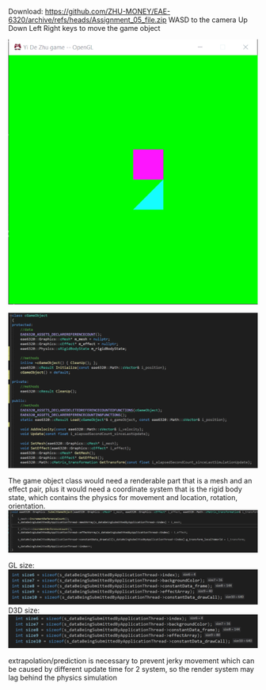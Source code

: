 Download: https://github.com/ZHU-MONEY/EAE-6320/archive/refs/heads/Assignment_05_file.zip
WASD to the camera
Up Down Left Right keys to move the game object 

![](Animation.gif)

![](gameobject.PNG)

The game object class would need a renderable part that is a mesh and an effect pair, plus it would need a coordinate system that is the rigid body state, which contains the physics for movement and location, rotation, orientation.
![](submit.PNG)

GL size:
![](glsize.PNG)
D3D size:
![](d3dsize.PNG)

extrapolation/prediction is necessary to prevent jerky movement which can be caused by different update time for 2 system, so the render system may lag behind the physics simulation
